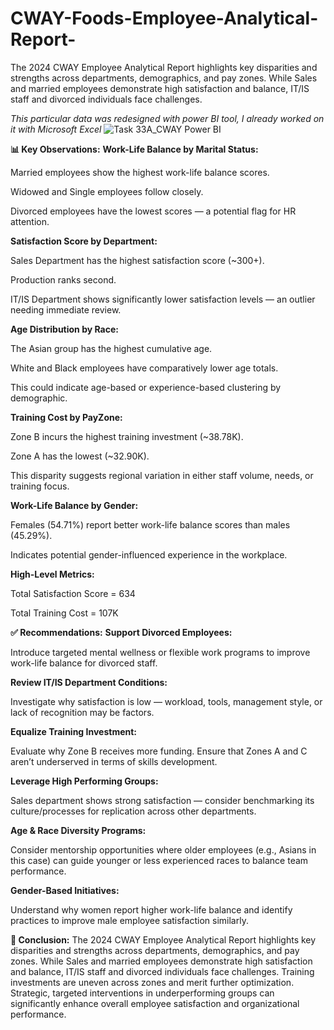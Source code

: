 # CWAY-Foods-Employee-Analytical-Report-
The 2024 CWAY Employee Analytical Report highlights key disparities and strengths across departments, demographics, and pay zones. While Sales and married employees demonstrate high satisfaction and balance, IT/IS staff and divorced individuals face challenges.

_This particular data was redesigned with power BI tool, I already worked on it with Microsoft Excel_
![Task 33A_CWAY Power BI](https://github.com/user-attachments/assets/cd7c1ea2-38db-4ef3-8cdb-b40e4e5a8c02)

**📊 Key Observations:**
**Work-Life Balance by Marital Status:**

Married employees show the highest work-life balance scores.

Widowed and Single employees follow closely.

Divorced employees have the lowest scores — a potential flag for HR attention.

**Satisfaction Score by Department:**

Sales Department has the highest satisfaction score (~300+).

Production ranks second.

IT/IS Department shows significantly lower satisfaction levels — an outlier needing immediate review.

**Age Distribution by Race:**

The Asian group has the highest cumulative age.

White and Black employees have comparatively lower age totals.

This could indicate age-based or experience-based clustering by demographic.

**Training Cost by PayZone:**

Zone B incurs the highest training investment (~38.78K).

Zone A has the lowest (~32.90K).

This disparity suggests regional variation in either staff volume, needs, or training focus.

**Work-Life Balance by Gender:**

Females (54.71%) report better work-life balance scores than males (45.29%).

Indicates potential gender-influenced experience in the workplace.

**High-Level Metrics:**

Total Satisfaction Score = 634

Total Training Cost = 107K

**✅ Recommendations:**
**Support Divorced Employees:**

Introduce targeted mental wellness or flexible work programs to improve work-life balance for divorced staff.

**Review IT/IS Department Conditions:**

Investigate why satisfaction is low — workload, tools, management style, or lack of recognition may be factors.

**Equalize Training Investment:**

Evaluate why Zone B receives more funding. Ensure that Zones A and C aren’t underserved in terms of skills development.

**Leverage High Performing Groups:**

Sales department shows strong satisfaction — consider benchmarking its culture/processes for replication across other departments.

**Age & Race Diversity Programs:**

Consider mentorship opportunities where older employees (e.g., Asians in this case) can guide younger or less experienced races to balance team performance.

**Gender-Based Initiatives:**

Understand why women report higher work-life balance and identify practices to improve male employee satisfaction similarly.

**🧾 Conclusion:**
The 2024 CWAY Employee Analytical Report highlights key disparities and strengths across departments, demographics, and pay zones. While Sales and married employees demonstrate high satisfaction and balance, IT/IS staff and divorced individuals face challenges. Training investments are uneven across zones and merit further optimization. Strategic, targeted interventions in underperforming groups can significantly enhance overall employee satisfaction and organizational performance.


